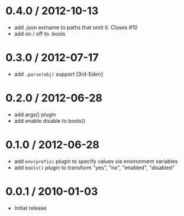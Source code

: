 
0.4.0 / 2012-10-13 
==================

  * add .json extname to paths that omit it. Closes #10
  * add on / off to .bools

0.3.0 / 2012-07-17 
==================

  * add `.parse(obj)` support [3rd-Eden]

0.2.0 / 2012-06-28 
==================

  * add args() plugin
  * add enable disable to bools()

0.1.0 / 2012-06-28 
==================

  * add `env(prefix)` plugin to specify values via environment variables
  * add `bools()` plugin to transform "yes", "no", "enabled", "disabled"

0.0.1 / 2010-01-03
==================

  * Initial release
